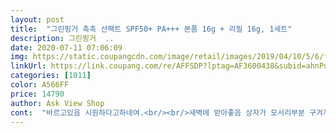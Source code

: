 ```yaml
---
layout: post 
title:  "그린핑거 촉촉 선팩트 SPF50+ PA+++ 본품 16g + 리필 16g, 1세트" 
description: 그린핑거  ..
date: 2020-07-11 07:06:09 
img: https://static.coupangcdn.com/image/retail/images/2019/04/10/5/6/fa43d289-d3c8-47c6-8ada-96539753f471.jpg 
linkUrl: https://link.coupang.com/re/AFFSDP?lptag=AF3600438&subid=ahnPublicAsk&pageKey=1555604415&itemId=2660665326&vendorItemId=70651311959&traceid=V0-113-6f4838b71b23a216 
categories: [1011] 
color: A566FF 
price: 14790 
author: Ask View Shop 
cont:  "바르고있음 시원하다고하네여.<br/><br/>새벽에 받아좋음 상자가 모서리부분 구겨져와씀.<br/><br/>싸게잘샀어요 아이들이 알아서 바르니 편하네요<br/>" 
---
```

